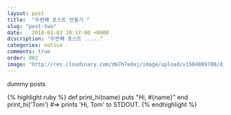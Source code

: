 ```yaml
---
layout: post
title:  "두번째 포스트 만들기 "
slug: "post-two"
date:   2018-01-03 10:17:00 +0900
discription: "두번째 포스트 ....."
categories: notice
comments: true
order: 002
image: "http://res.cloudinary.com/dm7h7e8xj/image/upload/v1504809708/django_g7djdj.jpg"
---
```

dummy posts 

{% highlight ruby %}
def print_hi(name)
puts "Hi, #{name}"
end
print_hi('Tom')
#=> prints 'Hi, Tom' to STDOUT.
{% endhighlight %}
 